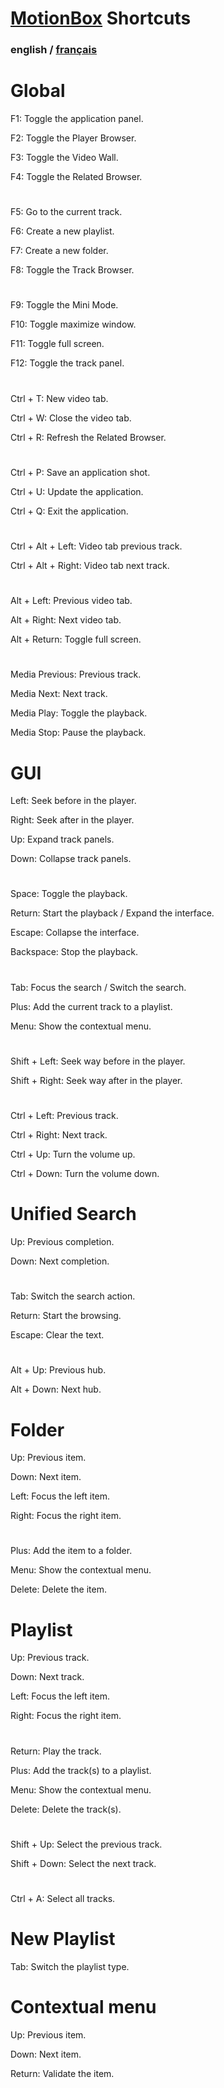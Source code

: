 # [MotionBox](../Readme.html) Shortcuts

### english / [français](fr/shortcuts.html)

# Global

F1: Toggle the application panel.

F2: Toggle the Player Browser.

F3: Toggle the Video Wall.

F4: Toggle the Related Browser.

#

F5: Go to the current track.

F6: Create a new playlist.

F7: Create a new folder.

F8: Toggle the Track Browser.

#

F9: Toggle the Mini Mode.

F10: Toggle maximize window.

F11: Toggle full screen.

F12: Toggle the track panel.

#

Ctrl + T: New video tab.

Ctrl + W: Close the video tab.

Ctrl + R: Refresh the Related Browser.

#

Ctrl + P: Save an application shot.

Ctrl + U: Update the application.

Ctrl + Q: Exit the application.

#

Ctrl + Alt + Left: Video tab previous track.

Ctrl + Alt + Right: Video tab next track.

#

Alt + Left: Previous video tab.

Alt + Right: Next video tab.

Alt + Return: Toggle full screen.

#

Media Previous: Previous track.

Media Next: Next track.

Media Play: Toggle the playback.

Media Stop: Pause the playback.


# GUI

Left: Seek before in the player.

Right: Seek after in the player.

Up: Expand track panels.

Down: Collapse track panels.

#

Space: Toggle the playback.

Return: Start the playback / Expand the interface.

Escape: Collapse the interface.

Backspace: Stop the playback.

#

Tab: Focus the search / Switch the search.

Plus: Add the current track to a playlist.

Menu: Show the contextual menu.

#

Shift + Left: Seek way before in the player.

Shift + Right: Seek way after in the player.

#

Ctrl + Left: Previous track.

Ctrl + Right: Next track.

Ctrl + Up: Turn the volume up.

Ctrl + Down: Turn the volume down.


# Unified Search

Up: Previous completion.

Down: Next completion.

#

Tab: Switch the search action.

Return: Start the browsing.

Escape: Clear the text.

#

Alt + Up: Previous hub.

Alt + Down: Next hub.


# Folder

Up: Previous item.

Down: Next item.

Left: Focus the left item.

Right: Focus the right item.

#

Plus: Add the item to a folder.

Menu: Show the contextual menu.

Delete: Delete the item.


# Playlist

Up: Previous track.

Down: Next track.

Left: Focus the left item.

Right: Focus the right item.

#

Return: Play the track.

Plus: Add the track(s) to a playlist.

Menu: Show the contextual menu.

Delete: Delete the track(s).

#

Shift + Up: Select the previous track.

Shift + Down: Select the next track.

#

Ctrl + A: Select all tracks.


# New Playlist

Tab: Switch the playlist type.


# Contextual menu

Up: Previous item.

Down: Next item.

Return: Validate the item.
